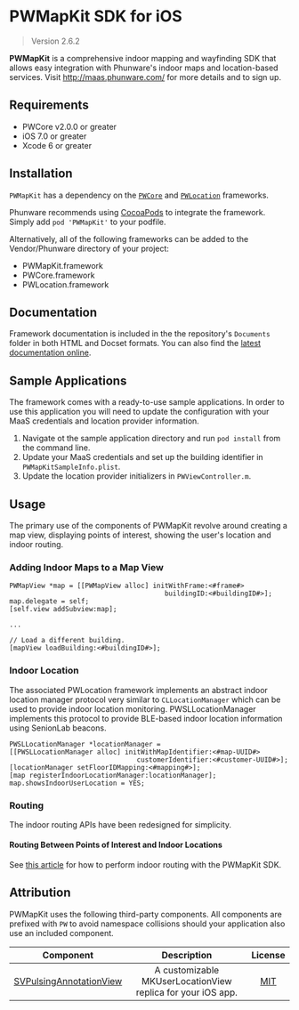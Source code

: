 PWMapKit SDK for iOS
====================

> Version 2.6.2

**PWMapKit** is a comprehensive indoor mapping and wayfinding SDK that allows easy integration with Phunware's indoor maps and location-based services.  Visit http://maas.phunware.com/ for more details and to sign up.


## Requirements

- PWCore v2.0.0 or greater
- iOS 7.0 or greater
- Xcode 6 or greater


## Installation

`PWMapKit` has a dependency on the [`PWCore`](https://github.com/phunware/maas-core-ios-sdk) and [`PWLocation`](https://github.com/phunware/maas-location-ios-sdk) frameworks.

Phunware recommends using [CocoaPods](http://www.cocoapods.org) to integrate the framework.  Simply add `pod 'PWMapKit'` to your podfile.

Alternatively, all of the following frameworks can be added to the Vendor/Phunware directory of your project:

- PWMapKit.framework
- PWCore.framework
- PWLocation.framework


## Documentation

Framework documentation is included in the the repository's `Documents` folder in both HTML and Docset formats. You can also find the [latest documentation online](http://phunware.github.io/maas-mapping-ios-sdk/).


## Sample Applications

The framework comes with a ready-to-use sample applications. In order to use this application you will need to update the configuration with your MaaS credentials and location provider information.

1. Navigate ot the sample application directory and run `pod install` from the command line.
2. Update your MaaS credentials and set up the building identifier in `PWMapKitSampleInfo.plist`.
3. Update the location provider initializers in `PWViewController.m`.


## Usage

The primary use of the components of PWMapKit revolve around creating a map view, displaying points of interest, showing the user's location and indoor routing.


### Adding Indoor Maps to a Map View

```objc
PWMapView *map = [[PWMapView alloc] initWithFrame:<#frame#>
                                       buildingID:<#buildingID#>];
map.delegate = self;
[self.view addSubview:map];

...

// Load a different building.
[mapView loadBuilding:<#buildingID#>];
```


### Indoor Location

The associated PWLocation framework implements an abstract indoor location manager protocol very similar to `CLLocationManager` which can be used to provide indoor location monitoring. PWSLLocationManager implements this protocol to provide BLE-based indoor location information using SenionLab beacons.

```objc
PWSLLocationManager *locationManager =
[[PWSLLocationManager alloc] initWithMapIdentifier:<#map-UUID#>
                                customerIdentifier:<#customer-UUID#>];
[locationManager setFloorIDMapping:<#mapping#>];
[map registerIndoorLocationManager:locationManager];
map.showsIndoorUserLocation = YES;
```


### Routing

The indoor routing APIs have been redesigned for simplicity.


#### Routing Between Points of Interest and Indoor Locations

See [this article](https://developer.phunware.com/display/DD/Calculating+Directions) for how to perform indoor routing with the PWMapKit SDK.


## Attribution

PWMapKit uses the following third-party components. All components are prefixed with `PW` to avoid namespace collisions should your application also use an included component.

| Component | Description | License |
|:---------:|:-----------:|:-------:|
|[SVPulsingAnnotationView](https://github.com/samvermette/SVPulsingAnnotationView)|A customizable MKUserLocationView replica for your iOS app.|[MIT](https://github.com/samvermette/SVPulsingAnnotationView/blob/master/LICENSE.txt)|
